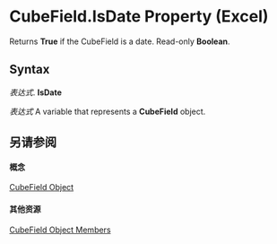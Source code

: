
# CubeField.IsDate Property (Excel)

Returns  **True** if the CubeField is a date. Read-only **Boolean**.


## Syntax

 _表达式_. **IsDate**

 _表达式_ A variable that represents a **CubeField** object.


## 另请参阅


#### 概念


[CubeField Object](6db16910-6c27-651a-c388-e54e27fe4519.md)
#### 其他资源


[CubeField Object Members](http://msdn.microsoft.com/library/2f3cbe65-45ff-abe0-3e48-29c0d490f600%28Office.15%29.aspx)